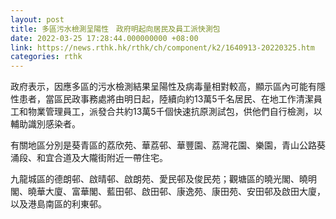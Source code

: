 ```yaml
---
layout: post
title: 多區污水檢測呈陽性　政府明起向居民及員工派快測包
date: 2022-03-25 17:28:44.000000000 +08:00
link: https://news.rthk.hk/rthk/ch/component/k2/1640913-20220325.htm
categories: rthk
---
```


政府表示，因應多區的污水檢測結果呈陽性及病毒量相對較高，顯示區內可能有隱性患者，當區民政事務處將由明日起，陸續向約13萬5千名居民、在地工作清潔員工和物業管理員工，派發合共約13萬5千個快速抗原測試包，供他們自行檢測，以輔助識別感染者。
 
有關地區分別是葵青區的荔欣苑、華荔邨、華豐園、荔灣花園、樂園，青山公路葵涌段、和宜合道及大隴街附近一帶住宅。

九龍城區的德朗邨、啟晴邨、啟朗苑、愛民邨及俊民苑；觀塘區的曉光閣、曉明閣、曉華大廈、富華閣、藍田邨、啟田邨、康逸苑、康田苑、安田邨及啟田大廈，以及港島南區的利東邨。
